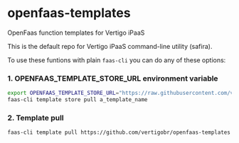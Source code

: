 # openfaas-templates

OpenFaas function templates for Vertigo iPaaS

This is the default repo for Vertigo iPaaS command-line utility (safira).

To use these funtions with plain `faas-cli` you can do any of these options:

### 1. OPENFAAS_TEMPLATE_STORE_URL environment variable

```sh
export OPENFAAS_TEMPLATE_STORE_URL="https://raw.githubusercontent.com/vertigobr/openfaas-templates/master/templates.json"
faas-cli template store pull a_template_name
```

### 2. Template pull

```sh
faas-cli template pull https://github.com/vertigobr/openfaas-templates
```


